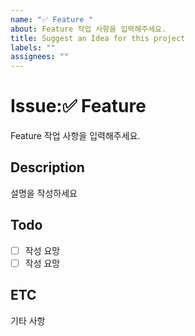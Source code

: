```yaml
---
name: "✅ Feature "
about: Feature 작업 사항을 입력해주세요.
title: Suggest an Idea for this project
labels: ""
assignees: ""
---
```


# Issue:✅ Feature

Feature 작업 사항을 입력해주세요.

## Description

설명을 작성하세요

## Todo

- [ ] 작성 요망
- [ ] 작성 요망

## ETC

기타 사항
